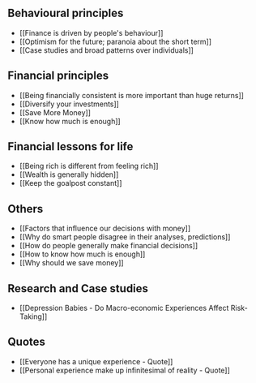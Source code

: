## Behavioural principles
- [[Finance is driven by people's behaviour]]
- [[Optimism for the future; paranoia about the short term]]
- [[Case studies and broad patterns over individuals]]

## Financial principles
- [[Being financially consistent is more important than huge returns]]
- [[Diversify your investments]]
- [[Save More Money]]
- [[Know how much is enough]]

## Financial lessons for life
- [[Being rich is different from feeling rich]]
- [[Wealth is generally hidden]]
- [[Keep the goalpost constant]]

## Others
- [[Factors that influence our decisions with money]]
- [[Why do smart people disagree in their analyses, predictions]]
- [[How do people generally make financial decisions]]
- [[How to know how much is enough]]
- [[Why should we save money]]

## Research and Case studies
- [[Depression Babies - Do Macro-economic Experiences Affect Risk-Taking]]

## Quotes
- [[Everyone has a unique experience - Quote]]
- [[Personal experience make up infinitesimal of reality - Quote]]